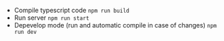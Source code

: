 * Compile typescript code  `npm run build`
* Run server `npm run start`
* Depevelop mode (run and automatic compile in case of changes) `npm run dev`  